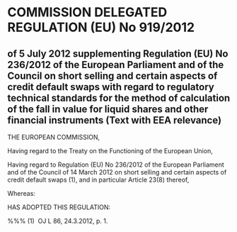 # COMMISSION DELEGATED REGULATION (EU) No 919/2012

## of 5 July 2012 supplementing Regulation (EU) No 236/2012 of the European Parliament and of the Council on short selling and certain aspects of credit default swaps with regard to regulatory technical standards for the method of calculation of the fall in value for liquid shares and other financial instruments (Text with EEA relevance)

THE EUROPEAN COMMISSION,

Having regard to the Treaty on the Functioning of the European Union,

Having regard to Regulation (EU) No 236/2012 of the European Parliament and of the Council of 14 March 2012 on short selling and certain aspects of credit default swaps (1), and in particular Article 23(8) thereof,

Whereas:

HAS ADOPTED THIS REGULATION:

%%% (1)  OJ L 86, 24.3.2012, p. 1.

